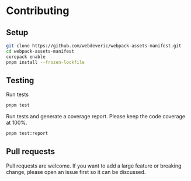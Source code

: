 # Contributing

## Setup

```bash
git clone https://github.com/webdeveric/webpack-assets-manifest.git
cd webpack-assets-manifest
corepack enable
pnpm install --frozen-lockfile
```

## Testing

Run tests

```bash
pnpm test
```

Run tests and generate a coverage report. Please keep the code coverage at 100%.

```bash
pnpm test:report
```

## Pull requests

Pull requests are welcome. If you want to add a large feature or breaking change, please open an issue first so it can be discussed.

